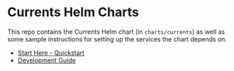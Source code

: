 # Currents Helm Charts

This repo contains the Currents Helm chart (in `charts/currents`) as well as some sample instructions for setting up the services the chart depends on.

- [Start Here - Quickstart](/docs/eks/README.md)
- [Development Guide](/docs/developer-guide/README.md)
